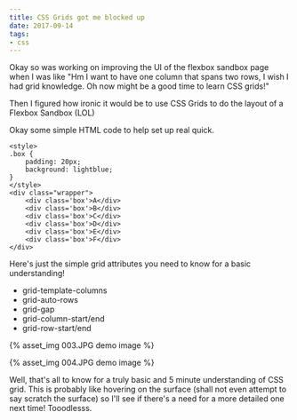 ```yaml
---
title: CSS Grids got me blocked up
date: 2017-09-14
tags:
- css
---
```


Okay so was working on improving the UI of the flexbox sandbox page when <!-- more -->I was like "Hm I want to have one column that spans two rows, I wish I had grid knowledge. Oh now might be a good time to learn CSS grids!"

Then I figured how ironic it would be to use CSS Grids to do the layout of a Flexbox Sandbox (LOL)

Okay some simple HTML code to help set up real quick.

```
<style>
.box { 
    padding: 20px;
    background: lightblue;
}
</style>
<div class="wrapper">
    <div class='box'>A</div>
    <div class='box'>B</div>
    <div class='box'>C</div>
    <div class='box'>D</div>
    <div class='box'>E</div>
    <div class='box'>F</div>
</div>
```

Here's just the simple grid attributes you need to know for a basic understanding!
- grid-template-columns
- grid-auto-rows
- grid-gap
- grid-column-start/end
- grid-row-start/end

{% asset_img 003.JPG demo image %}

{% asset_img 004.JPG demo image %}

Well, that's all to know for a truly basic and 5 minute understanding of CSS grid. This is probably like hovering on the surface (shall not even attempt to say scratch the surface) so I'll see if there's a need for a more detailed one next time! Tooodlesss. 